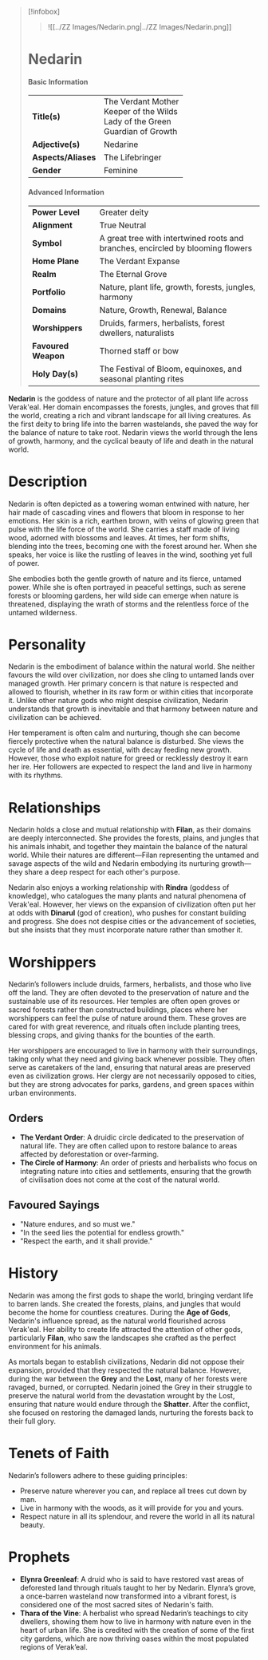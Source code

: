 > [!infobox]
> > ![[../ZZ Images/Nedarin.png|../ZZ Images/Nedarin.png]]  
> # Nedarin
> #### Basic Information
> |  |   |
> |---|---|
> | **Title(s)** | The Verdant Mother<br>Keeper of the Wilds<br>Lady of the Green<br>Guardian of Growth |
> | **Adjective(s)** | Nedarine |
> | **Aspects/Aliases** | The Lifebringer |
> | **Gender** | Feminine |
> 
> #### Advanced Information
> |  |  | 
> | --- | --- |
> | **Power Level** | Greater deity |
> | **Alignment** | True Neutral |
> | **Symbol** | A great tree with intertwined roots and branches, encircled by blooming flowers |
> | **Home Plane** | The Verdant Expanse |
> | **Realm** | The Eternal Grove |
> | **Portfolio** | Nature, plant life, growth, forests, jungles, harmony |
> | **Domains** | Nature, Growth, Renewal, Balance |
> | **Worshippers** | Druids, farmers, herbalists, forest dwellers, naturalists |
> | **Favoured Weapon** | Thorned staff or bow |
> | **Holy Day(s)** | The Festival of Bloom, equinoxes, and seasonal planting rites |

**Nedarin** is the goddess of nature and the protector of all plant life across Verak'eal. Her domain encompasses the forests, jungles, and groves that fill the world, creating a rich and vibrant landscape for all living creatures. As the first deity to bring life into the barren wastelands, she paved the way for the balance of nature to take root. Nedarin views the world through the lens of growth, harmony, and the cyclical beauty of life and death in the natural world.

# Description
Nedarin is often depicted as a towering woman entwined with nature, her hair made of cascading vines and flowers that bloom in response to her emotions. Her skin is a rich, earthen brown, with veins of glowing green that pulse with the life force of the world. She carries a staff made of living wood, adorned with blossoms and leaves. At times, her form shifts, blending into the trees, becoming one with the forest around her. When she speaks, her voice is like the rustling of leaves in the wind, soothing yet full of power.

She embodies both the gentle growth of nature and its fierce, untamed power. While she is often portrayed in peaceful settings, such as serene forests or blooming gardens, her wild side can emerge when nature is threatened, displaying the wrath of storms and the relentless force of the untamed wilderness.

# Personality
Nedarin is the embodiment of balance within the natural world. She neither favours the wild over civilization, nor does she cling to untamed lands over managed growth. Her primary concern is that nature is respected and allowed to flourish, whether in its raw form or within cities that incorporate it. Unlike other nature gods who might despise civilization, Nedarin understands that growth is inevitable and that harmony between nature and civilization can be achieved.

Her temperament is often calm and nurturing, though she can become fiercely protective when the natural balance is disturbed. She views the cycle of life and death as essential, with decay feeding new growth. However, those who exploit nature for greed or recklessly destroy it earn her ire. Her followers are expected to respect the land and live in harmony with its rhythms.

# Relationships
Nedarin holds a close and mutual relationship with **Filan**, as their domains are deeply interconnected. She provides the forests, plains, and jungles that his animals inhabit, and together they maintain the balance of the natural world. While their natures are different—Filan representing the untamed and savage aspects of the wild and Nedarin embodying its nurturing growth—they share a deep respect for each other's purpose.

Nedarin also enjoys a working relationship with **Rindra** (goddess of knowledge), who catalogues the many plants and natural phenomena of Verak'eal. However, her views on the expansion of civilization often put her at odds with **Dinarul** (god of creation), who pushes for constant building and progress. She does not despise cities or the advancement of societies, but she insists that they must incorporate nature rather than smother it.

# Worshippers
Nedarin’s followers include druids, farmers, herbalists, and those who live off the land. They are often devoted to the preservation of nature and the sustainable use of its resources. Her temples are often open groves or sacred forests rather than constructed buildings, places where her worshippers can feel the pulse of nature around them. These groves are cared for with great reverence, and rituals often include planting trees, blessing crops, and giving thanks for the bounties of the earth.

Her worshippers are encouraged to live in harmony with their surroundings, taking only what they need and giving back whenever possible. They often serve as caretakers of the land, ensuring that natural areas are preserved even as civilization grows. Her clergy are not necessarily opposed to cities, but they are strong advocates for parks, gardens, and green spaces within urban environments.

## Orders
- **The Verdant Order**: A druidic circle dedicated to the preservation of natural life. They are often called upon to restore balance to areas affected by deforestation or over-farming.
- **The Circle of Harmony**: An order of priests and herbalists who focus on integrating nature into cities and settlements, ensuring that the growth of civilisation does not come at the cost of the natural world.

## Favoured Sayings
- "Nature endures, and so must we."
- "In the seed lies the potential for endless growth."
- "Respect the earth, and it shall provide."

# History
Nedarin was among the first gods to shape the world, bringing verdant life to barren lands. She created the forests, plains, and jungles that would become the home for countless creatures. During the **Age of Gods**, Nedarin's influence spread, as the natural world flourished across Verak'eal. Her ability to create life attracted the attention of other gods, particularly **Filan**, who saw the landscapes she crafted as the perfect environment for his animals.

As mortals began to establish civilizations, Nedarin did not oppose their expansion, provided that they respected the natural balance. However, during the war between the **Grey** and the **Lost**, many of her forests were ravaged, burned, or corrupted. Nedarin joined the Grey in their struggle to preserve the natural world from the devastation wrought by the Lost, ensuring that nature would endure through the **Shatter**. After the conflict, she focused on restoring the damaged lands, nurturing the forests back to their full glory.

# Tenets of Faith
Nedarin’s followers adhere to these guiding principles:
- Preserve nature wherever you can, and replace all trees cut down by man.
- Live in harmony with the woods, as it will provide for you and yours.
- Respect nature in all its splendour, and revere the world in all its natural beauty.

# Prophets
- **Elynra Greenleaf**: A druid who is said to have restored vast areas of deforested land through rituals taught to her by Nedarin. Elynra’s grove, a once-barren wasteland now transformed into a vibrant forest, is considered one of the most sacred sites of Nedarin's faith.
- **Thara of the Vine**: A herbalist who spread Nedarin’s teachings to city dwellers, showing them how to live in harmony with nature even in the heart of urban life. She is credited with the creation of some of the first city gardens, which are now thriving oases within the most populated regions of Verak’eal.